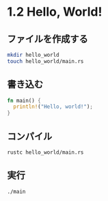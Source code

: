 # 1.2 Hello, World!

## ファイルを作成する

```sh
mkdir hello_world
touch hello_world/main.rs
```

## 書き込む

```rs
fn main() {
  println!("Hello, world!");
}
```

## コンパイル

```sh
rustc hello_world/main.rs
```

## 実行

```sh
./main
```
